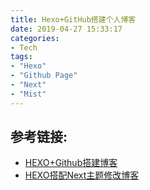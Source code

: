 ```yaml
---
title: Hexo+GitHub搭建个人博客
date: 2019-04-27 15:33:17
categories:
- Tech
tags:
- "Hexo"
- "Github Page"
- "Next"
- "Mist"
---
```


<!-- more -->

## 参考链接:
- [HEXO+Github搭建博客](http://blog.codesfile.com/2017/12/16/HEXO+Github搭建博客)
- [HEXO搭配Next主题修改博客](http://blog.codesfile.com/2017/12/16/HEXO%E6%90%AD%E9%85%8DNext%E4%B8%BB%E9%A2%98%E4%BF%AE%E6%94%B9%E5%8D%9A%E5%AE%A2/)
